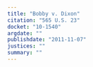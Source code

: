 ```yaml
---
title: "Bobby v. Dixon"
citation: "565 U.S. 23"
docket: "10-1540"
argdate: ""
publishdate: "2011-11-07"
justices: ""
summary: ""
---
```


